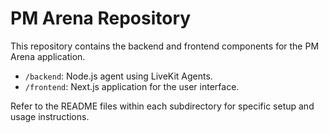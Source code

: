 # PM Arena Repository

This repository contains the backend and frontend components for the PM Arena application.

- `/backend`: Node.js agent using LiveKit Agents.
- `/frontend`: Next.js application for the user interface.

Refer to the README files within each subdirectory for specific setup and usage instructions. 